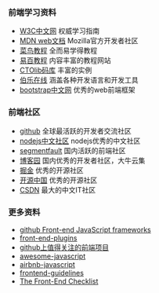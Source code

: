 ### 前端学习资料
- [W3C中文网](http://www.w3school.com.cn/) 权威学习指南
- [MDN web文档](https://developer.mozilla.org/zh-CN/) Mozilla官方开发者社区
- [菜鸟教程](http://www.runoob.com/) 全而易学得教程
- [易百教程](www.yiibai.com) 内容丰富的教程网站
- [CTOlib码库](https://www.ctolib.com/) 丰富的实例
- [伯乐在线](http://hao.jobbole.com/) 涵盖各种开发语言和开发工具
- [bootstrap中文网](http://www.bootcss.com/) 优秀的web前端框架
### 前端社区
- [github](https://github.com/) 全球最活跃的开发者交流社区
- [nodejs中文社区](https://cnodejs.org/) nodejs优秀的中文社区
- [segmentfault](https://segmentfault.com/) 国内活跃的前端社区
- [博客园](https://www.cnblogs.com/) 国内优秀的开发者社区，大牛云集
- [掘金](https://juejin.im/) 优秀的开源社区
- [开源中国](http://www.oschina.net/) 优秀的开源社区
- [CSDN](http://www.csdn.net/) 最大的中文IT社区
### 更多资料
- [github Front-end JavaScript frameworks](https://github.com/showcases/front-end-javascript-frameworks)
- [front-end-plugins](https://github.com/iamjoel/front-end-plugins#ui-framework)
- [github上值得关注的前端项目](https://github.com/RubyLouvre/newland/issues/6)
- [awesome-javascript](https://github.com/sorrycc/awesome-javascript)
- [airbnb-javascript](https://github.com/airbnb/javascript)
- [frontend-guidelines](https://github.com/ShanaMaid/frontend-guidelines-zh-CN)
- [The Front-End Checklist](https://frontendchecklist.io/)